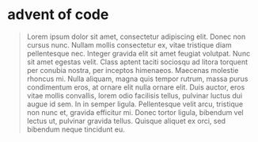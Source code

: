 # advent of code

> Lorem ipsum dolor sit amet, consectetur adipiscing elit. Donec non cursus nunc. Nullam mollis consectetur ex, vitae tristique diam pellentesque nec. Integer gravida elit sit amet feugiat volutpat. Nunc sit amet egestas velit. Class aptent taciti sociosqu ad litora torquent per conubia nostra, per inceptos himenaeos. Maecenas molestie rhoncus mi. Nulla aliquam, magna quis tempor rutrum, massa purus condimentum eros, at ornare elit nulla ornare elit. Duis auctor, eros vitae mollis convallis, lorem odio facilisis tellus, pulvinar luctus dui augue id sem. In in semper ligula. Pellentesque velit arcu, tristique non nunc et, gravida efficitur mi. Donec tortor ligula, bibendum vel lectus ut, pulvinar gravida tellus. Quisque aliquet ex orci, sed bibendum neque tincidunt eu.
